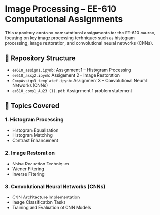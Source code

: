 # Image Processing – EE-610 Computational Assignments

This repository contains computational assignments for the EE-610 course, focusing on key image processing techniques such as histogram processing, image restoration, and convolutional neural networks (CNNs).

## 📁 Repository Structure

- `ee610_assign1.ipynb`: Assignment 1 – Histogram Processing
- `ee610_assg2.ipynb`: Assignment 2 – Image Restoration
- `CompAssign3_templatef.ipynb`: Assignment 3 – Convolutional Neural Networks (CNNs)
- `ee610_comp1_Au23 (1).pdf`: Assignment 1 problem statement

## 🧠 Topics Covered

### 1. Histogram Processing
- Histogram Equalization
- Histogram Matching
- Contrast Enhancement

### 2. Image Restoration
- Noise Reduction Techniques
- Wiener Filtering
- Inverse Filtering

### 3. Convolutional Neural Networks (CNNs)
- CNN Architecture Implementation
- Image Classification Tasks
- Training and Evaluation of CNN Models

